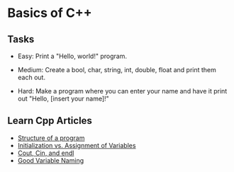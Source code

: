 # Basics of C++
## Tasks
* Easy: Print a "Hello, world!" program.

* Medium: Create a bool, char, string, int, double, float and print them each out.

* Hard: Make a program where you can enter your name and have it print out "Hello, [insert your name]!"
## Learn Cpp Articles
* [Structure of a program](http://www.learncpp.com/cpp-tutorial/11-structure-of-a-program/)
* [Initialization vs. Assignment of Variables](http://www.learncpp.com/cpp-tutorial/13-a-first-look-at-variables-initialization-and-assignment/)
* [Cout, Cin, and endl](http://www.learncpp.com/cpp-tutorial/1-3a-a-first-look-at-cout-cin-endl/)
* [Good Variable Naming](http://www.learncpp.com/cpp-tutorial/14c-keywords-and-naming-identifiers/)
